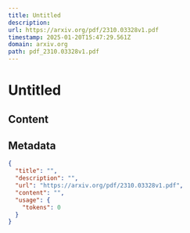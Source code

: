 ```yaml
---
title: Untitled
description: 
url: https://arxiv.org/pdf/2310.03328v1.pdf
timestamp: 2025-01-20T15:47:29.561Z
domain: arxiv.org
path: pdf_2310.03328v1.pdf
---
```


# Untitled



## Content



## Metadata

```json
{
  "title": "",
  "description": "",
  "url": "https://arxiv.org/pdf/2310.03328v1.pdf",
  "content": "",
  "usage": {
    "tokens": 0
  }
}
```
